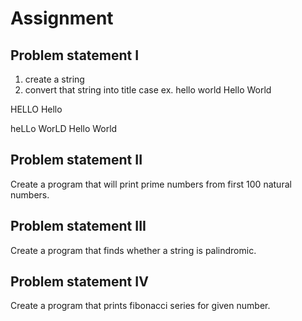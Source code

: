 # Assignment

## Problem statement I
1. create a string
2. convert that string into title case
ex. hello world
Hello World

HELLO
Hello

heLLo WorLD
Hello World

## Problem statement II
Create a program that will print prime numbers from first 100 natural numbers.

## Problem statement III
Create a program that finds whether a string is palindromic.

## Problem statement IV
Create a program that prints fibonacci series for given number.